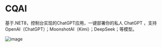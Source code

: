 # CQAI
基于.NET8，控制台实现的ChatGPT应用，一键部署你的私人 ChatGPT ，支持OpenAI（ChatGPT）；MoonshotAI（Kimi）；DeepSeek；等模型。

![image](https://github.com/cqloki/CQAI.Chat/assets/16252603/70545cf5-dc40-4f1f-bf55-a5e0cccd3510)

